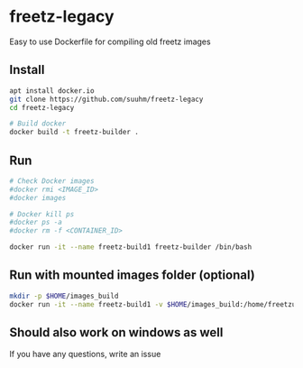 # freetz-legacy
Easy to use Dockerfile for compiling old freetz images

## Install

```bash
apt install docker.io
git clone https://github.com/suuhm/freetz-legacy
cd freetz-legacy

# Build docker 
docker build -t freetz-builder .

```

## Run
```bash
# Check Docker images
#docker rmi <IMAGE_ID>
#docker images

# Docker kill ps
#docker ps -a
#docker rm -f <CONTAINER_ID>

docker run -it --name freetz-build1 freetz-builder /bin/bash
```

## Run with mounted images folder (optional)
```bash
mkdir -p $HOME/images_build
docker run -it --name freetz-build1 -v $HOME/images_build:/home/freetzuser/freetz/images freetz-builder /bin/bash
```

## Should also work on windows as well
If you have any questions, write an issue

